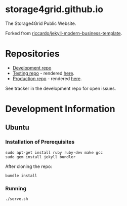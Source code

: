 # storage4grid.github.io

The Storage4Grid Public Website.

Forked from [riccardo/jekyll-modern-business-template](https://github.com/riccardo/jekyll-modern-business-template).

# Repositories

- [Development repo](https://git.pertforge.ismb.it/storage4grid/storage4grid.github.io)
- [Testing repo](https://github.com/riccardo/storage4grid.github.io) - rendered [here](http://www.rictomasi.eu/storage4grid.github.io/).
- [Production repo](https://github.com/storage4grid/storage4grid.github.io) - rendered [here](http://www.storage4grid.eu/).

See tracker in the development repo for open issues.

# Development Information

## Ubuntu

### Installation of Prerequisites

```
sudo apt-get install ruby ruby-dev make gcc
sudo gem install jekyll bundler
```

After cloning the repo:

```
bundle install
```

### Running

```
./serve.sh
```
